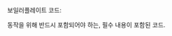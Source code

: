 
보일러플레이트 코드:

동작을 위해 반드시 포함되어야 하는, 필수 내용이 포함된 코드.
<!--stackedit_data:
eyJoaXN0b3J5IjpbLTkwODUzMjY5XX0=
-->